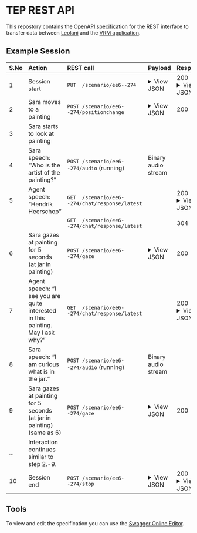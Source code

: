 # TEP REST API

This repostory contains the [OpenAPI specification](https://spec.openapis.org/) for the REST interface to transfer data between
[Leolani](https://leolani.github.io/) and the [VRM application]().

## Example Session

| S.No | Action                                                                          | REST call                                                           | Payload                                                                                                                                                                                                                                                                                                                                                                                                                                         | Response                                                                                                                                                                                                                                                                                                 |
|:-----|:--------------------------------------------------------------------------------|:--------------------------------------------------------------------|-------------------------------------------------------------------------------------------------------------------------------------------------------------------------------------------------------------------------------------------------------------------------------------------------------------------------------------------------------------------------------------------------------------------------------------------------|----------------------------------------------------------------------------------------------------------------------------------------------------------------------------------------------------------------------------------------------------------------------------------------------------------|
| 1    | Session start                                                                   | <code>PUT&nbsp;&nbsp;/scenario/ee6--274</code>                      | <details><summary>View JSON</summary><code>{<br>&emsp;"start": "2000-01-01T00:00:00.000+00:00",<br>&emsp;"location": "example.com/ontology/museum/twente",<br>&emsp;"user": "example.com/ontology/alice"<br>}</code>                                                                                                                                                                                                                            | 200<br/><details><summary>View JSON</summary><code>{<br>&emsp;"id": "ee6--274",<br>&emsp;"start": "2000-01-01T00:00:00.000+00:00",<br>&emsp;"location": "example.com/ontology/museum/twente",<br>&emsp;"user": "example.com/ontology/alice"<br>}</code>                                                  |
| 2    | Sara moves to a painting                                                        | <code>POST&nbsp;/scenario/ee6--274/positionchange</code>            | <details><summary>View JSON</summary><code>{<br>&emsp;"previous": {<br>&emsp;&emsp;"x": 0,<br>&emsp;&emsp;"y": 0,<br>&emsp;&emsp;"z": 0<br>&emsp;},<br>&emsp;"current": {<br>&emsp;&emsp;"x": 1,<br>&emsp;&emsp;"y": 2,<br>&emsp;&emsp;"z": 3<br>&emsp;},<br>&emsp;"timestamp": "2000-01-23T04:56:07.000+00:00"<br>}</code></details>                                                                                                           | 200                                                                                                                                                                                                                                                                                                      |
| 3    | Sara starts to look at painting                                                 |                                                                     |                                                                                                                                                                                                                                                                                                                                                                                                                                                 |                                                                                                                                                                                                                                                                                                          |
| 4    | Sara speech: “Who is the artist of the painting?”                               | <code>POST&nbsp;/scenario/ee6--274/audio</code> (running)           | Binary audio stream                                                                                                                                                                                                                                                                                                                                                                                                                             |                                                                                                                                                                                                                                                                                                          |
| 5    | Agent speech: “Hendrik Heerschop”                                               | <code>GET&nbsp;&nbsp;/scenario/ee6--274/chat/response/latest</code> |                                                                                                                                                                                                                                                                                                                                                                                                                                                 | 200<br/><details><summary>View JSON</summary><code>{<br>&emsp;"id": "af1--17c",<br>&emsp;"text": "Hendrik Heerschop"<br>}</code>                                                                                                                                                                         |
|      |                                                                                 | <code>GET&nbsp;&nbsp;/scenario/ee6--274/chat/response/latest</code> |                                                                                                                                                                                                                                                                                                                                                                                                                                                 | 304                                                                                                                                                                                                                                                                                                      |
| 6    | Sara gazes at painting for 5 seconds<br/>(at jar in painting)                   | <code>POST&nbsp;/scenario/ee6--274/gaze</code>                      | <details><summary>View JSON</summary><code>{<br>&emsp;"position": {<br>&emsp;&emsp;"x": 1,<br>&emsp;&emsp;"y": 2,<br>&emsp;&emsp;"z": 3<br>&emsp;},<br>&emsp;"painting": "https://example.com/image.jpg",<br>&emsp;"distance": 1,<br>&emsp;"entities": \[<br>&emsp;&emsp;{<br>&emsp;&emsp;&emsp;"IRI": "https://example.com/ontology/jar"<br>&emsp;&emsp;}<br>&emsp;\],<br>&emsp;"start": "2000-01-23T04:56:07.000+00:00"<br>}</code></details> | 200                                                                                                                                                                                                                                                                                                      |
| 7    | Agent speech: “I see you are quite interested in this painting. May I ask why?” | <code>GET&nbsp;&nbsp;/scenario/ee6--274/chat/response/latest</code> |                                                                                                                                                                                                                                                                                                                                                                                                                                                 | 200<br/><details><summary>View JSON</summary><code>{<br>&emsp;"id": "af1--17c",<br>&emsp;"text": "I see you are quite interested in this painting. May I ask why?"<br>}</code>                                                                                                                           |
| 8    | Sara speech: “I am curious what is in the jar.”                                 | <code>POST&nbsp;/scenario/ee6--274/audio</code> (running)           | Binary audio stream                                                                                                                                                                                                                                                                                                                                                                                                                             |                                                                                                                                                                                                                                                                                                          |
| 9    | Sara gazes at painting for 5 seconds<br/>(at jar in painting) (same as 6)       | <code>POST&nbsp;/scenario/ee6--274/gaze</code>                      | <details><summary>View JSON</summary><code>{<br>&emsp;"position": {<br>&emsp;&emsp;"x": 1,<br>&emsp;&emsp;"y": 2,<br>&emsp;&emsp;"z": 3<br>&emsp;},<br>&emsp;"painting": "https://example.com/image.jpg",<br>&emsp;"distance": 1,<br>&emsp;"entities": \[<br>&emsp;&emsp;{<br>&emsp;&emsp;&emsp;"IRI": "https://example.com/ontology/jar"<br>&emsp;&emsp;}<br>&emsp;\],<br>&emsp;"start": "2000-01-23T04:56:07.000+00:00"<br>}</code></details> | 200                                                                                                                                                                                                                                                                                                      |
| ...  | Interaction continues similar to step 2.-9.                                     |                                                                     |                                                                                                                                                                                                                                                                                                                                                                                                                                                 |                                                                                                                                                                                                                                                                                                          |
| 10   | Session end                                                                     | <code>POST&nbsp;/scenario/ee6--274/stop</code>                      | <details><summary>View JSON</summary><code>"2000-01-23T04:56:07.000+00:00"</code>                                                                                                                                                                                                                                                                                                                                                               | 200<br/><details><summary>View JSON</summary><code>{<br>&emsp;"id": "ee6--274",<br>&emsp;"start": "2000-01-01T00:00:00.000+00:00",<br>&emsp;"end": "2000-01-01T00:10:00.000+00:00",<br>&emsp;"location": "example.com/ontology/museum/twente",<br>&emsp;"user": "example.com/ontology/alice"<br>}</code> |


## Tools

To view and edit the specification you can use the [Swagger Online Editor](https://editor.swagger.io/).

